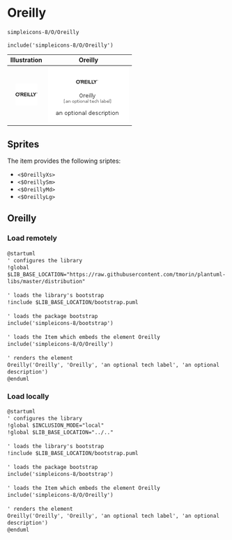 # Oreilly


```text
simpleicons-8/O/Oreilly
```

```text
include('simpleicons-8/O/Oreilly')
```



| Illustration | Oreilly |
| :---: | :---: |
| ![illustration for Illustration](../../simpleicons-8/O/Oreilly.png) | ![illustration for Oreilly](../../simpleicons-8/O/Oreilly.Local.png) |



## Sprites
The item provides the following sriptes:

- `<$OreillyXs>`
- `<$OreillySm>`
- `<$OreillyMd>`
- `<$OreillyLg>`





## Oreilly

### Load remotely
```plantuml
@startuml
' configures the library
!global $LIB_BASE_LOCATION="https://raw.githubusercontent.com/tmorin/plantuml-libs/master/distribution"

' loads the library's bootstrap
!include $LIB_BASE_LOCATION/bootstrap.puml

' loads the package bootstrap
include('simpleicons-8/bootstrap')

' loads the Item which embeds the element Oreilly
include('simpleicons-8/O/Oreilly')

' renders the element
Oreilly('Oreilly', 'Oreilly', 'an optional tech label', 'an optional description')
@enduml
```

### Load locally
```plantuml
@startuml
' configures the library
!global $INCLUSION_MODE="local"
!global $LIB_BASE_LOCATION="../.."

' loads the library's bootstrap
!include $LIB_BASE_LOCATION/bootstrap.puml

' loads the package bootstrap
include('simpleicons-8/bootstrap')

' loads the Item which embeds the element Oreilly
include('simpleicons-8/O/Oreilly')

' renders the element
Oreilly('Oreilly', 'Oreilly', 'an optional tech label', 'an optional description')
@enduml
```

